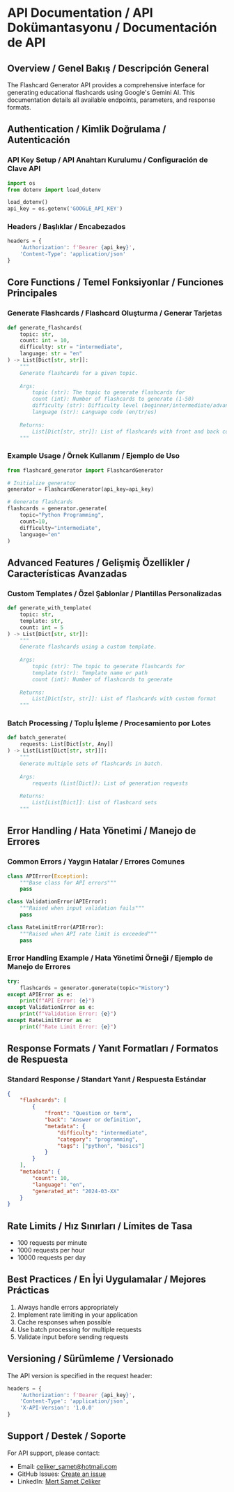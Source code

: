 # API Documentation / API Dokümantasyonu / Documentación de API

## Overview / Genel Bakış / Descripción General

The Flashcard Generator API provides a comprehensive interface for generating educational flashcards using Google's Gemini AI. This documentation details all available endpoints, parameters, and response formats.

## Authentication / Kimlik Doğrulama / Autenticación

### API Key Setup / API Anahtarı Kurulumu / Configuración de Clave API

```python
import os
from dotenv import load_dotenv

load_dotenv()
api_key = os.getenv('GOOGLE_API_KEY')
```

### Headers / Başlıklar / Encabezados

```python
headers = {
    'Authorization': f'Bearer {api_key}',
    'Content-Type': 'application/json'
}
```

## Core Functions / Temel Fonksiyonlar / Funciones Principales

### Generate Flashcards / Flashcard Oluşturma / Generar Tarjetas

```python
def generate_flashcards(
    topic: str,
    count: int = 10,
    difficulty: str = "intermediate",
    language: str = "en"
) -> List[Dict[str, str]]:
    """
    Generate flashcards for a given topic.
    
    Args:
        topic (str): The topic to generate flashcards for
        count (int): Number of flashcards to generate (1-50)
        difficulty (str): Difficulty level (beginner/intermediate/advanced)
        language (str): Language code (en/tr/es)
    
    Returns:
        List[Dict[str, str]]: List of flashcards with front and back content
    """
```

### Example Usage / Örnek Kullanım / Ejemplo de Uso

```python
from flashcard_generator import FlashcardGenerator

# Initialize generator
generator = FlashcardGenerator(api_key=api_key)

# Generate flashcards
flashcards = generator.generate(
    topic="Python Programming",
    count=10,
    difficulty="intermediate",
    language="en"
)
```

## Advanced Features / Gelişmiş Özellikler / Características Avanzadas

### Custom Templates / Özel Şablonlar / Plantillas Personalizadas

```python
def generate_with_template(
    topic: str,
    template: str,
    count: int = 5
) -> List[Dict[str, str]]:
    """
    Generate flashcards using a custom template.
    
    Args:
        topic (str): The topic to generate flashcards for
        template (str): Template name or path
        count (int): Number of flashcards to generate
    
    Returns:
        List[Dict[str, str]]: List of flashcards with custom format
    """
```

### Batch Processing / Toplu İşleme / Procesamiento por Lotes

```python
def batch_generate(
    requests: List[Dict[str, Any]]
) -> List[List[Dict[str, str]]]:
    """
    Generate multiple sets of flashcards in batch.
    
    Args:
        requests (List[Dict]): List of generation requests
    
    Returns:
        List[List[Dict]]: List of flashcard sets
    """
```

## Error Handling / Hata Yönetimi / Manejo de Errores

### Common Errors / Yaygın Hatalar / Errores Comunes

```python
class APIError(Exception):
    """Base class for API errors"""
    pass

class ValidationError(APIError):
    """Raised when input validation fails"""
    pass

class RateLimitError(APIError):
    """Raised when API rate limit is exceeded"""
    pass
```

### Error Handling Example / Hata Yönetimi Örneği / Ejemplo de Manejo de Errores

```python
try:
    flashcards = generator.generate(topic="History")
except APIError as e:
    print(f"API Error: {e}")
except ValidationError as e:
    print(f"Validation Error: {e}")
except RateLimitError as e:
    print(f"Rate Limit Error: {e}")
```

## Response Formats / Yanıt Formatları / Formatos de Respuesta

### Standard Response / Standart Yanıt / Respuesta Estándar

```json
{
    "flashcards": [
        {
            "front": "Question or term",
            "back": "Answer or definition",
            "metadata": {
                "difficulty": "intermediate",
                "category": "programming",
                "tags": ["python", "basics"]
            }
        }
    ],
    "metadata": {
        "count": 10,
        "language": "en",
        "generated_at": "2024-03-XX"
    }
}
```

## Rate Limits / Hız Sınırları / Límites de Tasa

- 100 requests per minute
- 1000 requests per hour
- 10000 requests per day

## Best Practices / En İyi Uygulamalar / Mejores Prácticas

1. Always handle errors appropriately
2. Implement rate limiting in your application
3. Cache responses when possible
4. Use batch processing for multiple requests
5. Validate input before sending requests

## Versioning / Sürümleme / Versionado

The API version is specified in the request header:

```python
headers = {
    'Authorization': f'Bearer {api_key}',
    'Content-Type': 'application/json',
    'X-API-Version': '1.0.0'
}
```

## Support / Destek / Soporte

For API support, please contact:
- Email: celiker_samet@hotmail.com
- GitHub Issues: [Create an issue](https://github.com/MertSametCeliker/SmartFlash_AI-Powered_Learning-Cards/issues)
- LinkedIn: [Mert Samet Çeliker](https://www.linkedin.com/in/mert-samet-çeliker-18a906294/) 